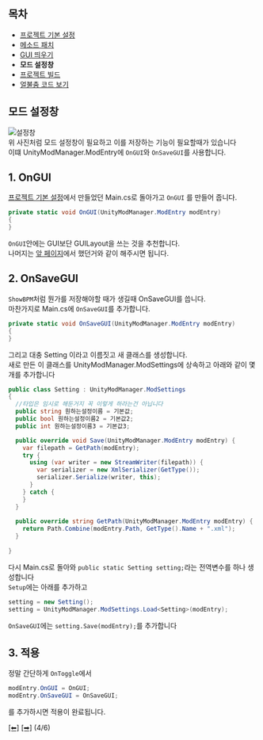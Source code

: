 ## 목차
 - [프로젝트 기본 설정](https://github.com/NoBrain0917/ADOFAI-Mod-Development-Guide/blob/main/dev1.md)
 - [메소드 패치](https://github.com/NoBrain0917/ADOFAI-Mod-Development-Guide/blob/main/dev2.md)
 - [GUI 띄우기](https://github.com/NoBrain0917/ADOFAI-Mod-Development-Guide/blob/main/dev3.md)
 - **모드 설정창**
 - [프로젝트 빌드](https://github.com/NoBrain0917/ADOFAI-Mod-Development-Guide/blob/main/dev5.md)
 - [얼불춤 코드 보기](https://github.com/NoBrain0917/ADOFAI-Mod-Development-Guide/blob/main/dev6.md)

## 모드 설정창 
![설정창](https://github.com/NoBrain0917/ADOFAI-Mod-Development-Guide/blob/main/img/setting.png?raw=true)   
위 사진처럼 모드 설정창이 필요하고 이를 저장하는 기능이 필요할때가 있습니다   
이떄 UnityModManager.ModEntry에 `OnGUI`와 `OnSaveGUI`를 사용합니다.

## 1. OnGUI
[프로젝트 기본 설정](https://github.com/NoBrain0917/ADOFAI-Mod-Development-Guide/blob/main/dev1.md)에서 만들었던 Main.cs로 돌아가고 `OnGUI` 를 만들어 줍니다. 
```cs
private static void OnGUI(UnityModManager.ModEntry modEntry)
{
}

```
`OnGUI`안에는 GUI보단 GUILayout을 쓰는 것을 추천합니다.  
나머지는 [앞 페이지](https://github.com/NoBrain0917/ADOFAI-Mod-Development-Guide/blob/main/dev3.md)에서 했던거와 같이 해주시면 됩니다.

## 2. OnSaveGUI
`ShowBPM`처럼 뭔가를 저장해야할 때가 생길때 OnSaveGUI를 씁니다.    
마찬가지로 Main.cs에 `OnSaveGUI`를 추가합니다.
```cs
private static void OnSaveGUI(UnityModManager.ModEntry modEntry)
{
}
```
그리고 대충 Setting 이라고 이름짓고 새 클래스를 생성합니다.   
새로 만든 이 클래스를 UnityModManager.ModSettings에 상속하고 아래와 같이 몇개를 추가합니다
```cs
public class Setting : UnityModManager.ModSettings
{
  //타입은 임시로 해둔거지 꼭 이렇게 하라는건 아닙니다
  public string 원하는설정이름 = 기본값;
  public bool 원하는설정이름2 = 기본값2;
  public int 원하는설정이름3 = 기본값3;

  public override void Save(UnityModManager.ModEntry modEntry) {
    var filepath = GetPath(modEntry);
    try {
      using (var writer = new StreamWriter(filepath)) {
        var serializer = new XmlSerializer(GetType());
        serializer.Serialize(writer, this);
      }
    } catch {
    }
  }
       
  public override string GetPath(UnityModManager.ModEntry modEntry) {
    return Path.Combine(modEntry.Path, GetType().Name + ".xml");
  }
  
}
```
다시 Main.cs로 돌아와 ```public static Setting setting;```라는 전역변수를 하나 생성합니다    
`Setup`에는 아래를 추가하고
```cs
setting = new Setting();
setting = UnityModManager.ModSettings.Load<Setting>(modEntry);
```
`OnSaveGUI`에는 ```setting.Save(modEntry);```를 추가합니다

## 3. 적용
정말 간단하게 `OnToggle`에서 
```cs
modEntry.OnGUI = OnGUI;
modEntry.OnSaveGUI = OnSaveGUI;
```
를 추가하시면 적용이 완료됩니다.

[[⬅]](https://github.com/NoBrain0917/ADOFAI-Mod-Development-Guide/blob/main/dev3.md) [[➡]](https://github.com/NoBrain0917/ADOFAI-Mod-Development-Guide/blob/main/dev5.md) (4/6)
